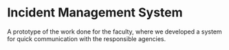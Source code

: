 # Incident Management System
 A prototype of the work done for the faculty, where we developed a system for quick communication with the responsible agencies.
